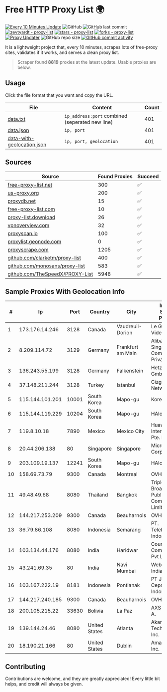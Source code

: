 
# Free HTTP Proxy List 🌍

[![Every 10 Minutes Update](https://github.com/mertguvencli/http-proxy-list/actions/workflows/main.yml/badge.svg?branch=main)](https://github.com/mertguvencli/http-proxy-list/actions/workflows/main.yml)
![GitHub](https://img.shields.io/github/license/mertguvencli/http-proxy-list)
![GitHub last commit](https://img.shields.io/github/last-commit/mertguvencli/http-proxy-list)
[![zevtyardt - proxy-list](https://img.shields.io/static/v1?label=zevtyardt&message=proxy-list&color=blue&logo=github)](https://github.com/zevtyardt/proxy-list "Go to GitHub repo")
[![stars - proxy-list](https://img.shields.io/github/stars/zevtyardt/proxy-list?style=social)](https://github.com/zevtyardt/proxy-list)
[![forks - proxy-list](https://img.shields.io/github/forks/zevtyardt/proxy-list?style=social)](https://github.com/zevtyardt/proxy-list)
[![Proxy Updater](https://github.com/zevtyardt/proxy-list/workflows/Proxy%20Updater/badge.svg)](https://github.com/zevtyardt/proxy-list/actions?query=workflow:"Proxy+Updater")
![GitHub repo size](https://img.shields.io/github/repo-size/zevtyardt/proxy-list)
[![GitHub commit activity](https://img.shields.io/github/commit-activity/m/zevtyardt/proxy-list?logo=commits)](https://github.com/zevtyardt/proxy-list/commits/main)

It is a lightweight project that, every 10 minutes, scrapes lots of free-proxy sites, validates if it works, and serves a clean proxy list.

> Scraper found **8819** proxies at the latest update. Usable proxies are below.

## Usage

Click the file format that you want and copy the URL.

|File|Content|Count|
|----|-------|-----|
|[data.txt](https://raw.githubusercontent.com/mertguvencli/http-proxy-list/main/proxy-list/data.txt)|`ip_address:port` combined (seperated new line)|401|
|[data.json](https://raw.githubusercontent.com/mertguvencli/http-proxy-list/main/proxy-list/data.json)|`ip, port`|401|
|[data-with-geolocation.json](https://raw.githubusercontent.com/mertguvencli/http-proxy-list/main/proxy-list/data-with-geolocation.json)|`ip, port, geolocation`|401|

## Sources

|Source|Found Proxies|Succeed|
|------|-------------|-------|
|[free-proxy-list.net](https://free-proxy-list.net)|300|✅|
|[us-proxy.org](https://www.us-proxy.org)|200|✅|
|[proxydb.net](http://proxydb.net)|15|✅|
|[free-proxy-list.com](https://free-proxy-list.com/?page=&port=&type%5B%5D=http&type%5B%5D=https&up_time=0&search=Search)|10|✅|
|[proxy-list.download](https://www.proxy-list.download/HTTP)|26|✅|
|[vpnoverview.com](https://vpnoverview.com/privacy/anonymous-browsing/free-proxy-servers)|32|✅|
|[proxyscan.io](https://www.proxyscan.io)|100|✅|
|[proxylist.geonode.com](https://proxylist.geonode.com/api/proxy-list?limit=300&page=1&sort_by=lastChecked&sort_type=desc&protocols=http,https)|0|✅|
|[proxyscrape.com](https://api.proxyscrape.com/v2/?request=displayproxies&protocol=http&timeout=10000&country=all&ssl=all&anonymity=all)|1205|✅|
|[github.com/clarketm/proxy-list](https://raw.githubusercontent.com/clarketm/proxy-list/master/proxy-list-raw.txt)|400|✅|
|[github.com/monosans/proxy-list](https://raw.githubusercontent.com/monosans/proxy-list/main/proxies/http.txt)|583|✅|
|[github.com/TheSpeedX/PROXY-List](https://raw.githubusercontent.com/TheSpeedX/PROXY-List/master/http.txt)|5948|✅|


## Sample Proxies With Geolocation Info

|#|Ip|Port|Country|City|Internet Service Provider|
|-|--|----|-------|----|-------------------------|
|1|173.176.14.246|3128|Canada|Vaudreuil-Dorion|Le Groupe Videotron Ltee|
|2|8.209.114.72|3129|Germany|Frankfurt am Main|Alibaba.com Singapore E-Commerce Private Limited|
|3|136.243.55.199|3128|Germany|Falkenstein|Hetzner Online GmbH|
|4|37.148.211.244|3128|Turkey|Istanbul|Cizgi Telekom Network|
|5|115.144.101.201|10001|South Korea|Mapo-gu|Korea Telecom|
|6|115.144.119.229|10204|South Korea|Mapo-gu|HAIonNet|
|7|119.8.10.18|7890|Mexico|Mexico City|Huawei International Pte. LTD|
|8|20.44.206.138|80|Singapore|Singapore|Microsoft Corporation|
|9|203.109.19.137|12241|South Korea|Mapo-gu|HAIonNet|
|10|158.69.73.79|9300|Canada|Montreal|OVH SAS|
|11|49.48.49.68|8080|Thailand|Bangkok|Triple T Broadband Public Company Limited|
|12|144.217.253.209|9300|Canada|Beauharnois|OVH SAS|
|13|36.79.86.108|8080|Indonesia|Semarang|PT. Telekomunikasi Indonesia|
|14|103.134.44.176|8080|India|Haridwar|Countrylink Communiction Pvt Ltd|
|15|43.241.69.35|80|India|Navi Mumbai|Web Werks India Pvt. Ltd.|
|16|103.167.222.19|8181|Indonesia|Pontianak|PT Jaringan Cepat Indonesia|
|17|144.217.240.185|9300|Canada|Beauharnois|OVH SAS|
|18|200.105.215.22|33630|Bolivia|La Paz|AXS Bolivia S. A.|
|19|139.144.24.46|8080|United States|Atlanta|Akamai Technologies, Inc.|
|20|18.190.21.166|80|United States|Dublin|Amazon.com, Inc.|



## Contributing

Contributions are welcome, and they are greatly appreciated! Every
little bit helps, and credit will always be given.

